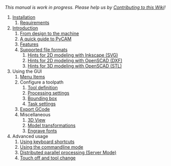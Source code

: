 *This manual is work in progress. Please help us by [Contributing to
this Wiki](Contributing_to_this_Wiki "wikilink")!*

1.  [Installation](Installation "wikilink")
    1.  [Requirements](Requirements "wikilink")
2.  [Introduction](Introduction "wikilink")
    1.  [From design to the machine](BigPictureOfProcessing "wikilink")
    2.  [A quick guide to PyCAM](Get_started "wikilink")
    3.  [Features](Features "wikilink")
    4.  [Supported file formats](SupportedFormats "wikilink")
        1.  [Hints for 2D modeling with Inkscape
            (SVG)](Hints_for_2D_modeling_with_Inkscape_(SVG) "wikilink")
        2.  [Hints for 2D modeling with OpenSCAD
            (DXF)](Hints_for_2D_modeling_with_OpenSCAD_(DXF) "wikilink")
        3.  [Hints for 3D modeling with OpenSCAD
            (STL)](Hints_for_3D_modeling_with_OpenSCAD_(STL) "wikilink")
3.  Using the GUI
    1.  [Menu Items](Menu_Items "wikilink")
    2.  Configure a toolpath
        1.  [Tool definition](Tool_definition "wikilink")
        2.  [Processing settings](ProcessSettings "wikilink")
        3.  [Bounding box](Bounding_box "wikilink")
        4.  [Task settings](Task_settings "wikilink")
    3.  [Export GCode](GCodeExport "wikilink")
    4.  Miscellaneous
        1.  [3D View](3D_View "wikilink")
        2.  [Model transformations](ModelTransformations "wikilink")
        3.  [Engrave fonts](EngraveFonts "wikilink")
4.  Advanced usage
    1.  [Using keyboard shortcuts](KeyboardShortcuts "wikilink")
    2.  [Using the commandline mode](CommandlineExamples "wikilink")
    3.  [Distributed parallel processing (Server
        Mode)](ServerMode "wikilink")
    4.  [Touch off and tool change](TouchOff "wikilink")
